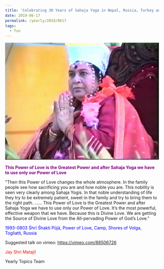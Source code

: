 ```yaml
---
title: 'Celebrating 30 Years of Sahaja Yoga in Nepal, Russia, Turkey and Ukraine, Post 14'
date: 2019-06-17
permalink: /yearly/2019/0617
tags:
  - fun
---
```


![PICTURE 11](/images/image11.png)

<p style="color:purple; text-align:left;">
<b>This Power of Love is the Greatest Power and after Sahaja Yoga we have to use only our Power of Love</b><br>
</p>

"Then this Power of Love changes the whole atmosphere. In the family people see how sacrificing you are and how noble you are. This nobility is seen very clearly among Sahaja Yogis. In that noble understanding of life they try to be extremely patient, sweet in the family and try to bring them to the right path.
……
This Power of Love is the Greatest Power and after Sahaja Yoga we have to use only our Power of Love. It’s the most powerful, effective weapon that we have. Because this is Divine Love. We are getting the Source of Divine Love from the All-pervading Power of God’s Love."

<p style="color:blue;">
1993-0803 Śhrī Śhakti Pūjā, Power of Love, Camp, Shores of Volga, Togliatti, Russia
</p>

Suggested talk on vimeo: <a href="https://vimeo.com/88506726"> https://vimeo.com/88506726</a>

<p style="color:red;">Jay Shri Mataji!<br></p>

Yearly Topics Team